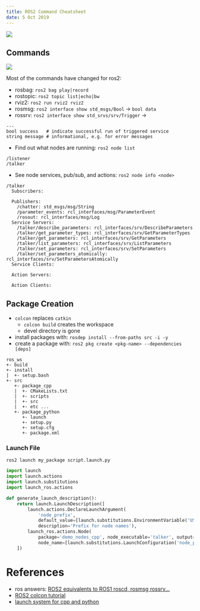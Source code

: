 ```yaml
---
title: ROS2 Command Cheatsheet
date: 5 Oct 2019
---
```


![](ros2.png)

## Commands

![](https://index.ros.org/doc/ros2/_images/Nodes-TopicandService.gif)

Most of the commands have changed for ros2:

- rosbag: `ros2 bag play|record`
- rostopic: `ros2 topic list|echo|bw`
- rviz2: `ros2 run rviz2 rviz2`
- rosmsg: `ros2 interface show std_msgs/Bool` -> `bool data`
- rossrv: `ros2 interface show std_srvs/srv/Trigger` -> 
```
---
bool success   # indicate successful run of triggered service
string message # informational, e.g. for error messages
```

- Find out what nodes are running: `ros2 node list`
```
/listener
/talker
```
- See node services, pub/sub, and actions: `ros2 node info <node>`
```
/talker
  Subscribers:

  Publishers:
    /chatter: std_msgs/msg/String
    /parameter_events: rcl_interfaces/msg/ParameterEvent
    /rosout: rcl_interfaces/msg/Log
  Service Servers:
    /talker/describe_parameters: rcl_interfaces/srv/DescribeParameters
    /talker/get_parameter_types: rcl_interfaces/srv/GetParameterTypes
    /talker/get_parameters: rcl_interfaces/srv/GetParameters
    /talker/list_parameters: rcl_interfaces/srv/ListParameters
    /talker/set_parameters: rcl_interfaces/srv/SetParameters
    /talker/set_parameters_atomically: rcl_interfaces/srv/SetParametersAtomically
  Service Clients:

  Action Servers:

  Action Clients:
```

## Package Creation

- `colcon` replaces `catkin`
    - `colcon build` creates the workspace
    - devel directory is gone
- install packages with: `rosdep install --from-paths src -i -y`
- create a package with: `ros2 pkg create <pkg-name> --dependencies [deps]`

```
ros_ws
+- build
+- install
|  +- setup.bash
+- src
   +- package_cpp
   |  +- CMakeLists.txt
   |  +- scripts
   |  +- src
   |  +- etc ...
   +- package_python
      +- launch
      +- setup.py
      +- setup.cfg
      +- package.xml
```

### Launch File

`ros2 launch my_package script.launch.py`

```python
import launch
import launch.actions
import launch.substitutions
import launch_ros.actions

def generate_launch_description():
    return launch.LaunchDescription([
        launch.actions.DeclareLaunchArgument(
            'node_prefix',
            default_value=[launch.substitutions.EnvironmentVariable('USER'), '_'],
            description='Prefix for node names'),
        launch_ros.actions.Node(
            package='demo_nodes_cpp', node_executable='talker', output='screen',
            node_name=[launch.substitutions.LaunchConfiguration('node_prefix'), 'talker']),
    ])
```

# References

- ros answers: [ROS2 equivalents to ROS1 roscd, rosmsg rossrv...](https://answers.ros.org/question/358573/ros2-equivalents-to-ros1-roscd-rosmsg-rossrv/)
- [ROS2 colcon tutorial](https://index.ros.org//doc/ros2/Tutorials/Colcon-Tutorial/)
- [launch system for cpp and python](https://index.ros.org/doc/ros2/Tutorials/Launch-system/)
